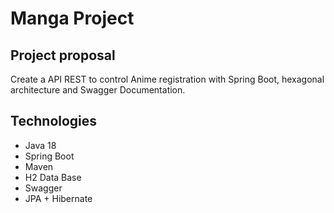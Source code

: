 # Manga Project

## Project proposal
Create a API REST to control Anime registration with Spring Boot, hexagonal architecture and Swagger Documentation.

## Technologies
 * Java 18
 * Spring Boot
 * Maven  
 * H2 Data Base
 * Swagger
 * JPA + Hibernate








